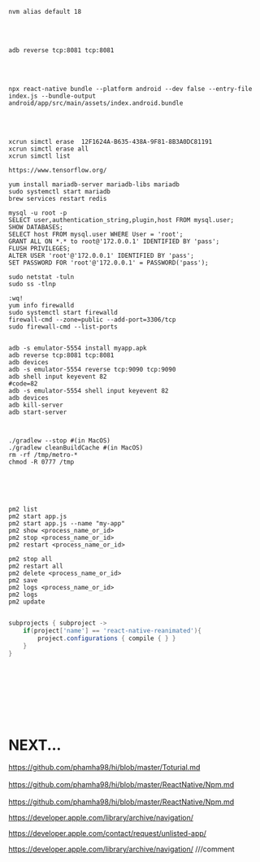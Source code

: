 ```shell
nvm alias default 18
```
<br><br>

```shell
adb reverse tcp:8081 tcp:8081
```
<br><br>

```shell
npx react-native bundle --platform android --dev false --entry-file index.js --bundle-output android/app/src/main/assets/index.android.bundle

```
<br><br>

```shell
xcrun simctl erase  12F1624A-B635-438A-9F81-8B3A0DC81191
xcrun simctl erase all
xcrun simctl list

https://www.tensorflow.org/

yum install mariadb-server mariadb-libs mariadb
sudo systemctl start mariadb
brew services restart redis

mysql -u root -p
SELECT user,authentication_string,plugin,host FROM mysql.user;
SHOW DATABASES;
SELECT host FROM mysql.user WHERE User = 'root';
GRANT ALL ON *.* to root@'172.0.0.1' IDENTIFIED BY 'pass';
FLUSH PRIVILEGES;
ALTER USER 'root'@'172.0.0.1' IDENTIFIED BY 'pass';
SET PASSWORD FOR 'root'@'172.0.0.1' = PASSWORD('pass');

sudo netstat -tuln
sudo ss -tlnp

:wq!
yum info firewalld
sudo systemctl start firewalld
firewall-cmd --zone=public --add-port=3306/tcp
sudo firewall-cmd --list-ports

```

```shell

adb -s emulator-5554 install myapp.apk
adb reverse tcp:8081 tcp:8081
adb devices
adb -s emulator-5554 reverse tcp:9090 tcp:9090
adb shell input keyevent 82
#code=82
adb -s emulator-5554 shell input keyevent 82
adb devices
adb kill-server
adb start-server



./gradlew --stop #(in MacOS)
./gradlew cleanBuildCache #(in MacOS)
rm -rf /tmp/metro-*
chmod -R 0777 /tmp

```

<br>
<br>
<br>

```shell
pm2 list
pm2 start app.js
pm2 start app.js --name "my-app"
pm2 show <process_name_or_id>
pm2 stop <process_name_or_id>
pm2 restart <process_name_or_id>

pm2 stop all
pm2 restart all
pm2 delete <process_name_or_id>
pm2 save
pm2 logs <process_name_or_id>
pm2 logs
pm2 update


```

```gradle
subprojects { subproject ->
    if(project['name'] == 'react-native-reanimated'){
        project.configurations { compile { } }
    }
}
```

 <br><br><br><br><br><br>

# NEXT...

https://github.com/phamha98/hi/blob/master/Toturial.md
<br>
<br>
https://github.com/phamha98/hi/blob/master/ReactNative/Npm.md
<br>
<br>
https://github.com/phamha98/hi/blob/master/ReactNative/Npm.md


https://developer.apple.com/library/archive/navigation/

https://developer.apple.com/contact/request/unlisted-app/

https://developer.apple.com/library/archive/navigation/
///comment